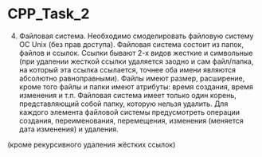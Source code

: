 # CPP_Task_2

4.	Файловая система. Необходимо смоделировать файловую систему ОС Unix (без прав доступа). Файловая система состоит из папок, файлов и ссылок. Ссылки бывают 2-х видов жесткие и символьные (при удалении жесткой ссылки удаляется заодно и сам файл/папка, на который эта ссылка ссылается, точнее оба имени являются абсолютно равноправными). Файлы имеют размер, расширение, кроме того файлы и папки имеют атрибуты: время создания, время изменения и т.п. Файловая система имеет только один корень, представляющий собой папку, которую нельзя удалить. Для каждого элемента файловой системы предусмотреть операции создания, переименования, перемещения, изменения (меняется дата изменения) и удаления. 

(кроме рекурсивного удаления жёстких ссылок)
